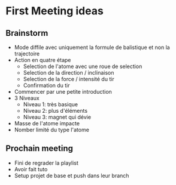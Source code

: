 # First Meeting ideas

## Brainstorm

- Mode diffile avec uniquement la formule de balistique et non la trajectoire
- Action en quatre étape
    - Selection de l'atome avec une roue de selection
    - Selection de la direction / inclinaison
    - Selection de la force / intensité du tir
    - Confirmation du tir
- Commencer par une petite introduction
- 3 Niveaux
    - Niveau 1: très basique
    - Niveau 2: plus d'éléments
    - Niveau 3: magnet qui dévie
- Masse de l'atome impacte
- Nomber limité du type l'atome

## Prochain meeting

- Fini de regrader la playlist
- Avoir fait tuto
- Setup projet de base et push dans leur branch
